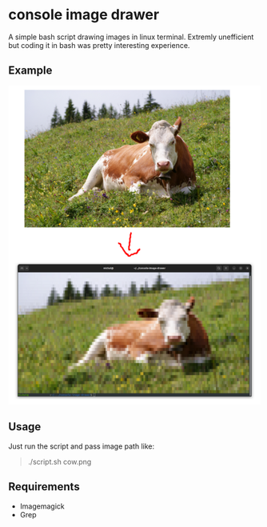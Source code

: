 # console image drawer

A simple bash script drawing images in linux terminal. Extremly unefficient but coding it in bash was pretty interesting experience.

## Example
![Usage example on cow](usage_example.png?raw=true "Example")

## Usage 
Just run the script and pass image path like:
>./script.sh cow.png

## Requirements
- Imagemagick
- Grep
